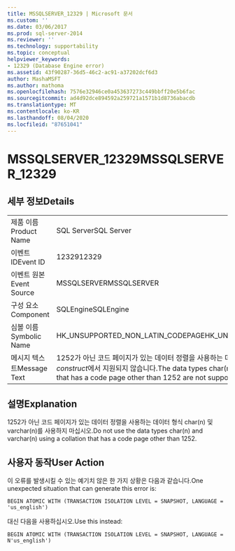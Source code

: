```yaml
---
title: MSSQLSERVER_12329 | Microsoft 문서
ms.custom: ''
ms.date: 03/06/2017
ms.prod: sql-server-2014
ms.reviewer: ''
ms.technology: supportability
ms.topic: conceptual
helpviewer_keywords:
- 12329 (Database Engine error)
ms.assetid: 43f90287-36d5-46c2-ac91-a37202dcf6d3
author: MashaMSFT
ms.author: mathoma
ms.openlocfilehash: 7576e32946ce0a453637273c449bbff20e5b6fac
ms.sourcegitcommit: ad4d92dce894592a259721a1571b1d8736abacdb
ms.translationtype: MT
ms.contentlocale: ko-KR
ms.lasthandoff: 08/04/2020
ms.locfileid: "87651041"
---
```

# <a name="mssqlserver_12329"></a><span data-ttu-id="5f012-102">MSSQLSERVER_12329</span><span class="sxs-lookup"><span data-stu-id="5f012-102">MSSQLSERVER_12329</span></span>
    
## <a name="details"></a><span data-ttu-id="5f012-103">세부 정보</span><span class="sxs-lookup"><span data-stu-id="5f012-103">Details</span></span>  
  
|||  
|-|-|  
|<span data-ttu-id="5f012-104">제품 이름</span><span class="sxs-lookup"><span data-stu-id="5f012-104">Product Name</span></span>|<span data-ttu-id="5f012-105">SQL Server</span><span class="sxs-lookup"><span data-stu-id="5f012-105">SQL Server</span></span>|  
|<span data-ttu-id="5f012-106">이벤트 ID</span><span class="sxs-lookup"><span data-stu-id="5f012-106">Event ID</span></span>|<span data-ttu-id="5f012-107">12329</span><span class="sxs-lookup"><span data-stu-id="5f012-107">12329</span></span>|  
|<span data-ttu-id="5f012-108">이벤트 원본</span><span class="sxs-lookup"><span data-stu-id="5f012-108">Event Source</span></span>|<span data-ttu-id="5f012-109">MSSQLSERVER</span><span class="sxs-lookup"><span data-stu-id="5f012-109">MSSQLSERVER</span></span>|  
|<span data-ttu-id="5f012-110">구성 요소</span><span class="sxs-lookup"><span data-stu-id="5f012-110">Component</span></span>|<span data-ttu-id="5f012-111">SQLEngine</span><span class="sxs-lookup"><span data-stu-id="5f012-111">SQLEngine</span></span>|  
|<span data-ttu-id="5f012-112">심볼 이름</span><span class="sxs-lookup"><span data-stu-id="5f012-112">Symbolic Name</span></span>|<span data-ttu-id="5f012-113">HK_UNSUPPORTED_NON_LATIN_CODEPAGE</span><span class="sxs-lookup"><span data-stu-id="5f012-113">HK_UNSUPPORTED_NON_LATIN_CODEPAGE</span></span>|  
|<span data-ttu-id="5f012-114">메시지 텍스트</span><span class="sxs-lookup"><span data-stu-id="5f012-114">Message Text</span></span>|<span data-ttu-id="5f012-115">1252가 아닌 코드 페이지가 있는 데이터 정렬을 사용하는 데이터 형식 char(n) 및 varchar(n)는 *construct*에서 지원되지 않습니다.</span><span class="sxs-lookup"><span data-stu-id="5f012-115">The data types char(n) and varchar(n) using a collation that has a code page other than 1252 are not supported with  *construct*.</span></span>|  
  
## <a name="explanation"></a><span data-ttu-id="5f012-116">설명</span><span class="sxs-lookup"><span data-stu-id="5f012-116">Explanation</span></span>  
 <span data-ttu-id="5f012-117">1252가 아닌 코드 페이지가 있는 데이터 정렬을 사용하는 데이터 형식 char(n) 및 varchar(n)를 사용하지 마십시오.</span><span class="sxs-lookup"><span data-stu-id="5f012-117">Do not use the data types char(n) and varchar(n) using a collation that has a code page other than 1252.</span></span>  
  
## <a name="user-action"></a><span data-ttu-id="5f012-118">사용자 동작</span><span class="sxs-lookup"><span data-stu-id="5f012-118">User Action</span></span>  
 <span data-ttu-id="5f012-119">이 오류를 발생시킬 수 있는 예기치 않은 한 가지 상황은 다음과 같습니다.</span><span class="sxs-lookup"><span data-stu-id="5f012-119">One unexpected situation that can generate this error is:</span></span>  
  
```  
BEGIN ATOMIC WITH (TRANSACTION ISOLATION LEVEL = SNAPSHOT, LANGUAGE = 'us_english')  
```  
  
 <span data-ttu-id="5f012-120">대신 다음을 사용하십시오.</span><span class="sxs-lookup"><span data-stu-id="5f012-120">Use this instead:</span></span>  
  
```  
BEGIN ATOMIC WITH (TRANSACTION ISOLATION LEVEL = SNAPSHOT, LANGUAGE = N'us_english')  
```  
  
  
